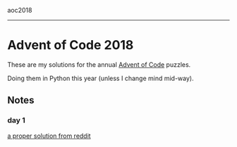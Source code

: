 aoc2018

---

# Advent of Code 2018

These are my solutions for the annual [Advent of Code](https://adventofcode.com) puzzles.

Doing them in Python this year (unless I change mind mid-way).


## Notes

### day 1

[a proper solution from reddit](https://www.reddit.com/r/adventofcode/comments/a20646/2018_day_1_solutions/eaukxu5/)

